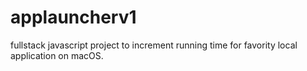 # applauncherv1
fullstack javascript project to increment running time for favority local application on macOS.
